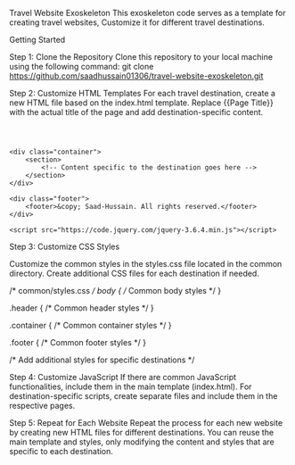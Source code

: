 Travel Website Exoskeleton
This exoskeleton code serves as a template for creating travel websites, Customize it for different travel destinations.


Getting Started

Step 1: Clone the Repository
Clone this repository to your local machine using the following command:
git clone https://github.com/saadhussain01306/travel-website-exoskeleton.git

Step 2: Customize HTML Templates
For each travel destination, create a new HTML file based on the index.html template. Replace {{Page Title}} with the actual title of the page and add destination-specific content.

<!-- destination.html -->
<!DOCTYPE html>
<html lang="en">
<head>
    <!-- Head content specific to the destination -->
</head>
<body>
    <header class="header">
        <!-- Header content specific to the destination -->
    </header>

    <div class="container">
        <section>
            <!-- Content specific to the destination goes here -->
        </section>
    </div>

    <div class="footer">
        <footer>&copy; Saad-Hussain. All rights reserved.</footer>
    </div>

    <script src="https://code.jquery.com/jquery-3.6.4.min.js"></script>
</body>
</html>

Step 3: Customize CSS Styles

Customize the common styles in the styles.css file located in the common directory. Create additional CSS files for each destination if needed.

/* common/styles.css */
body {
    /* Common body styles */
}

.header {
    /* Common header styles */
}

.container {
    /* Common container styles */
}

.footer {
    /* Common footer styles */
}

/* Add additional styles for specific destinations */

Step 4: Customize JavaScript
If there are common JavaScript functionalities, include them in the main template (index.html). 
For destination-specific scripts, create separate files and include them in the respective pages.

Step 5: Repeat for Each Website
Repeat the process for each new website by creating new HTML files for different destinations. 
You can reuse the main template and styles, only modifying the content and styles that are specific to each destination.
